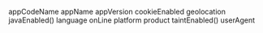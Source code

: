 appCodeName
appName
appVersion
cookieEnabled
geolocation
javaEnabled()
language
onLine
platform
product
taintEnabled()
userAgent
